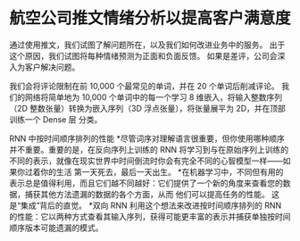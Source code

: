 # 航空公司推文情绪分析以提高客户满意度
通过使用推文，我们试图了解问题所在，以及我们如何改进业务中的服务。 出于这个原因，我们试图将每种情绪预测为正面和负面反馈。 如果是差评，公司会深入为客户解决问题。

我们会将评论限制在前 10,000 个最常见的单词，并在 20 个单词后削减评论。 我们的网络将简单地为 10,000 个单词中的每一个学习 8 维嵌入，将输入整数序列（2D 整数张量）转换为嵌入序列（3D 浮点张量），将张量展平为 2D，并在顶部训练一个 Dense 层 分类。

RNN 中按时间顺序排列的性能
*尽管词序对理解语言很重要，但你使用哪种顺序并不重要。重要的是，在反向序列上训练的 RNN 将学习到与在原始序列上训练的不同的表示，就像在现实世界中时间倒流时你会有完全不同的心智模型一样——如果你过着你的生活 第一天死去，最后一天出生。
*在机器学习中，不同但有用的表示总是值得利用，而且它们越不同越好：它们提供了一个新的角度来查看您的数据，捕获其他方法遗漏的数据的各个方面，从而 他们可以提高任务的性能。 这是“集成”背后的直觉。
*双向 RNN 利用这个想法来改进按时间顺序排列的 RNN 的性能：它以两种方式查看其输入序列，获得可能更丰富的表示并捕获单独按时间顺序版本可能遗漏的模式。
